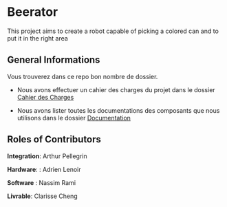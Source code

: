 # Beerator
This project aims to create a robot capable of picking a colored can and to put it in the right area

## General Informations

Vous trouverez dans ce repo bon nombre de dossier.

- Nous avons effectuer un cahier des charges du projet dans le dossier [Cahier des Charges](Cahier%20des%20Charges)

- Nous avons lister toutes les documentations des composants que nous utilisons dans le dossier [Documentation](Documentation)



## Roles of Contributors

**Integration**: Arthur Pellegrin 

**Hardware**: : Adrien Lenoir

**Software** : Nassim Rami

**Livrable**: Clarisse Cheng

